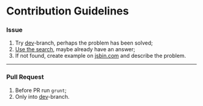 # Contribution Guidelines


### Issue

 1. Try [dev](https://github.com/RubaXa/Sortable/tree/dev/)-branch, perhaps the problem has been solved;
 2. [Use the search](https://github.com/RubaXa/Sortable/search?q=problem), maybe already have an answer;
 3. If not found, create example on [jsbin.com](http://jsbin.com/zunibaxada/1/edit?html,js,output) and describe the problem.


---


### Pull Request

 1. Before PR run `grunt`;
 2. Only into [dev](https://github.com/RubaXa/Sortable/tree/dev/)-branch.

